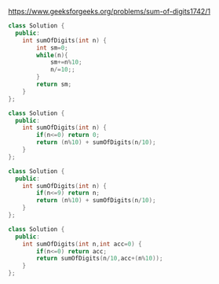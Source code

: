 https://www.geeksforgeeks.org/problems/sum-of-digits1742/1

```cpp
class Solution {
  public:
    int sumOfDigits(int n) {
        int sm=0;
        while(n){
            sm+=n%10;
            n/=10;;
        }
        return sm;
    }
};
```

```cpp
class Solution {
  public:
    int sumOfDigits(int n) {
        if(n<=0) return 0;
        return (n%10) + sumOfDigits(n/10);
    }
};
```

```cpp
class Solution {
  public:
    int sumOfDigits(int n) {
        if(n<=9) return n;
        return (n%10) + sumOfDigits(n/10);
    }
};
```

```cpp
class Solution {
  public:
    int sumOfDigits(int n,int acc=0) {
        if(n<=0) return acc;
        return sumOfDigits(n/10,acc+(n%10));
    }
};
```
